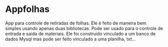 # Appfolhas
App para controle de retiradas de folhas. Ele é feito de maneira bem simples usando apenas duas bibliotecas. Pode ser usado para o controle de entrada e saida de materiais.
Ele foi construido vinculado a um banco de dados Mysql mas pode ser feito vinculado a uma planilha, txt...
